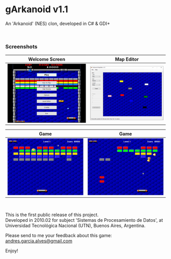 # gArkanoid v1.1

An 'Arkanoid' (NES) clon, developed in C# & GDI+

&nbsp;

### Screenshots

| Welcome Screen                           | Map Editor                               |
|------------------------------------------|------------------------------------------|
| ![](Resources/screenshot-welcome.png)    | ![](Resources/screenshot-map-editor.png) |

| Game                                     |  Game                                    |
|------------------------------------------|------------------------------------------|
| ![](Resources/screenshot-game-01.png)    | ![](Resources/screenshot-game-02.png)    |

&nbsp;

This is the first public release of this project.  
Developed in 2010.02 for subject 'Sistemas de Procesamiento de Datos', at Universidad Tecnológica Nacional (UTN), Buenos Aires, Argentina. 

Please send to me your feedback about this game: andres.garcia.alves@gmail.com

Enjoy!
